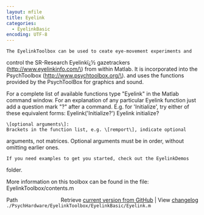 ```yaml
---
layout: mfile
title: Eyelink
categories:
  - EyelinkBasic
encoding: UTF-8
---
```



    The EyelinkToolbox can be used to ceate eye-movement experiments and
   control the SR-Research Eyelinkï¿½ gazetrackers
   \(http://www.eyelinkinfo.com/\) from within Matlab.
   It is incorporated into the PsychToolbox \(http://www.psychtoolbox.org/\).
   and uses the functions provided by the PsychToolBox for graphics and sound.

   For a complete list of available functions type "Eyelink" in the
   Matlab command window. For an explanation of any particular Eyelink
   function just add a question mark "?" after a command.
    E.g. for 'Initialize', try either of these equivalent forms:
        Eyelink\('Initialize?'\)
        Eyelink initialize?

    \[optional arguments\]:
    Brackets in the function list, e.g. \[remport\], indicate optional
   arguments, not matrices. Optional arguments must be in order, without
   omitting earlier ones.

    If you need examples to get you started, check out the EyelinkDemos
   folder.

   More information on this toolbox can be found in the file:
   EyelinkToolbox/contents.m



<div class="code_header" style="text-align:right;">
  <span style="float:left;">Path&nbsp;&nbsp;</span> <span class="counter">Retrieve <a href=
  "https://raw.github.com/Psychtoolbox-3/Psychtoolbox-3/beta/./PsychHardware/EyelinkToolbox/EyelinkBasic/Eyelink.m">current version from GitHub</a> | View <a href=
  "https://github.com/Psychtoolbox-3/Psychtoolbox-3/commits/beta/./PsychHardware/EyelinkToolbox/EyelinkBasic/Eyelink.m">changelog</a></span>
</div>
<div class="code">
  <code>./PsychHardware/EyelinkToolbox/EyelinkBasic/Eyelink.m</code>
</div>
